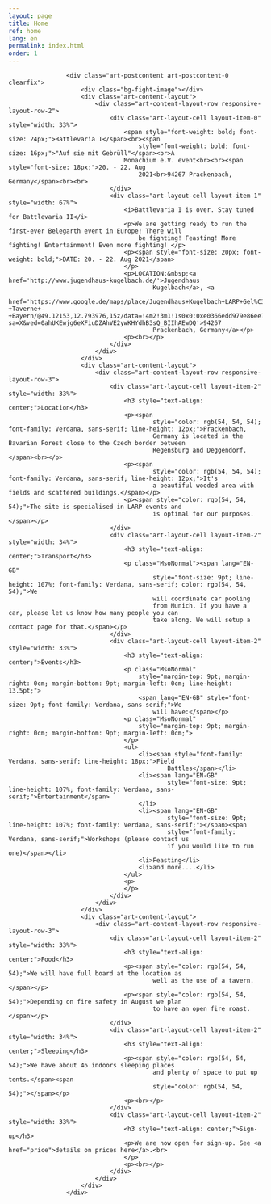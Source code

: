 ```yaml
---
layout: page
title: Home
ref: home
lang: en
permalink: index.html
order: 1
---
```


<div class="art-layout-wrapper">
    <div class="art-content-layout">
        <div class="art-content-layout-row">
            <div class="art-layout-cell art-content">
                <article class="art-post art-article">


                    <div class="art-postcontent art-postcontent-0 clearfix">
                        <div class="bg-fight-image"></div>
                        <div class="art-content-layout">
                            <div class="art-content-layout-row responsive-layout-row-2">
                                <div class="art-layout-cell layout-item-0" style="width: 33%">
                                    <span style="font-weight: bold; font-size: 24px;">Battlevaria I</span><br><span
                                        style="font-weight: bold; font-size: 16px;">"Auf sie mit Gebrüll"</span><br>A
                                    Monachium e.V. event<br><br><span style="font-size: 18px;">20. - 22. Aug
                                        2021<br>94267 Prackenbach, Germany</span><br><br>
                                </div>
                                <div class="art-layout-cell layout-item-1" style="width: 67%">
                                    <i>Battlevaria I is over. Stay tuned for Battlevaria II</i>
                                    <p>We are getting ready to run the first-ever Belegarth event in Europe! There will
                                        be fighting! Feasting! More fighting! Entertainment! Even more fighting! </p>
                                    <p><span style="font-size: 20px; font-weight: bold;">DATE: 20. - 22. Aug 2021</span>
                                    </p>
                                    <p>LOCATION:&nbsp;<a href='http://www.jugendhaus-kugelbach.de/'>Jugendhaus
                                            Kugelbach</a>, <a
                                            href='https://www.google.de/maps/place/Jugendhaus+Kugelbach+LARP+Gel%C3%A4nde+-+Taverne+-+Bayern/@49.12153,12.793976,15z/data=!4m2!3m1!1s0x0:0xe0366edd979e86ee?sa=X&ved=0ahUKEwjg6eXFiuDZAhVE2ywKHYdhB3sQ_BIIhAEwDQ'>94267
                                            Prackenbach, Germany</a></p>
                                    <p><br></p>
                                </div>
                            </div>
                        </div>
                        <div class="art-content-layout">
                            <div class="art-content-layout-row responsive-layout-row-3">
                                <div class="art-layout-cell layout-item-2" style="width: 33%">
                                    <h3 style="text-align: center;">Location</h3>
                                    <p><span
                                            style="color: rgb(54, 54, 54); font-family: Verdana, sans-serif; line-height: 12px;">Prackenbach,
                                            Germany is located in the Bavarian Forest close to the Czech border between
                                            Regensburg and Deggendorf.</span><br></p>
                                    <p><span
                                            style="color: rgb(54, 54, 54); font-family: Verdana, sans-serif; line-height: 12px;">It's
                                            a beautiful wooded area with fields and scattered buildings.</span></p>
                                    <p><span style="color: rgb(54, 54, 54);">The site is specialised in LARP events and
                                            is optimal for our purposes.</span></p>
                                </div>
                                <div class="art-layout-cell layout-item-2" style="width: 34%">
                                    <h3 style="text-align: center;">Transport</h3>
                                    <p class="MsoNormal"><span lang="EN-GB"
                                            style="font-size: 9pt; line-height: 107%; font-family: Verdana, sans-serif; color: rgb(54, 54, 54);">We
                                            will coordinate car pooling
                                            from Munich. If you have a car, please let us know how many people you can
                                            take along. We will setup a contact page for that.</span></p>
                                </div>
                                <div class="art-layout-cell layout-item-2" style="width: 33%">
                                    <h3 style="text-align: center;">Events</h3>
                                    <p class="MsoNormal"
                                        style="margin-top: 9pt; margin-right: 0cm; margin-bottom: 9pt; margin-left: 0cm; line-height: 13.5pt;">
                                        <span lang="EN-GB" style="font-size: 9pt; font-family: Verdana, sans-serif;">We
                                            will have:</span></p>
                                    <p class="MsoNormal"
                                        style="margin-top: 9pt; margin-right: 0cm; margin-bottom: 9pt; margin-left: 0cm;">
                                    </p>
                                    <ul>
                                        <li><span style="font-family: Verdana, sans-serif; line-height: 18px;">Field
                                                Battles</span></li>
                                        <li><span lang="EN-GB"
                                                style="font-size: 9pt; line-height: 107%; font-family: Verdana, sans-serif;">Entertainment</span>
                                        </li>
                                        <li><span lang="EN-GB"
                                                style="font-size: 9pt; line-height: 107%; font-family: Verdana, sans-serif;"></span><span
                                                style="font-family: Verdana, sans-serif;">Workshops (please contact us
                                                if you would like to run one)</span></li>
                                        <li>Feasting</li>
                                        <li>and more....</li>
                                    </ul>
                                    <p>
                                    </p>
                                </div>
                            </div>
                        </div>
                        <div class="art-content-layout">
                            <div class="art-content-layout-row responsive-layout-row-3">
                                <div class="art-layout-cell layout-item-2" style="width: 33%">
                                    <h3 style="text-align: center;">Food</h3>
                                    <p><span style="color: rgb(54, 54, 54);">We will have full board at the location as
                                            well as the use of a tavern.</span></p>
                                    <p><span style="color: rgb(54, 54, 54);">Depending on fire safety in August we plan
                                            to have an open fire roast.</span></p>
                                </div>
                                <div class="art-layout-cell layout-item-2" style="width: 34%">
                                    <h3 style="text-align: center;">Sleeping</h3>
                                    <p><span style="color: rgb(54, 54, 54);">We have about 46 indoors sleeping places
                                            and plenty of space to put up tents.</span><span
                                            style="color: rgb(54, 54, 54);"></span></p>
                                    <p><br></p>
                                </div>
                                <div class="art-layout-cell layout-item-2" style="width: 33%">
                                    <h3 style="text-align: center;">Sign-up</h3>
                                    <p>We are now open for sign-up. See <a href="price">details on prices here</a>.<br>
                                    </p>
                                    <p><br></p>
                                </div>
                            </div>
                        </div>
                    </div>